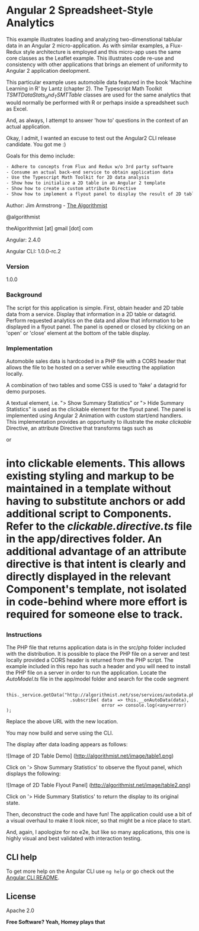 # Angular 2 Spreadsheet-Style Analytics

This example illustrates loading and analyzing two-dimenstional tablular data in an Angular 2 micro-application.  As with similar examples, a Flux-Redux style architecture is employed and this micro-app uses the same core classes as the Leaflet example.  This illustrates code re-use and consistency with other applications that brings an element of  uniformity to Angular 2 application deelopment.  

This particular example uses automobile data featured in the book 'Machine Learning in R' by Lantz (chapter 2).  The Typescript Math Toolkit _TSMT$DataStats_ and _TSMT$Table_ classes are used for the same analytics that would normally be performed with R or perhaps inside a spreadsheet such as Excel.

And, as always, I attempt to answer 'how to' questions in the context of an actual application.

Okay, I admit, I wanted an excuse to test out the Angular2 CLI release candidate.  You got me :)

Goals for this demo include:


```sh
- Adhere to concepts from Flux and Redux w/o 3rd party software
- Consume an actual back-end service to obtain application data
- Use the Typescript Math Toolkit for 2D data analysis
- Show how to initialize a 2D table in an Angular 2 template
- Show how to create a custom attribute Directive
- Show how to implement a flyout panel to display the result of 2D table analysis
```

Author:  Jim Armstrong - [The Algorithmist]

@algorithmist

theAlgorithmist [at] gmail [dot] com

Angular: 2.4.0

Angular CLI: 1.0.0-rc.2


### Version

1.0.0


### Background

The script for this application is simple.  First, obtain header and 2D table data from a service.  Display that information in a 2D table or datagrid.  Perform requested analytics on the data and allow that information to be displayed in a flyout panel.  The panel is opened or closed by clicking on an 'open' or 'close' element at the bottom of the table display.


### Implementation

Automobile sales data is hardcoded in a PHP file with a CORS header that allows the file to be hosted on a server while exeucting the appliation locally.

A combination of two tables and some CSS is used to 'fake' a datagrid for demo purposes.

A textual element, i.e. "> Show Summary Statistics" or "> Hide Summary Statistics" is used as the clickable element for the flyout panel.  The panel is implemented using Angular 2 Animation with custom start/end handlers.  This implementation provides an opportunity to illustrate the _make clickable_ Directive, an attribute Directive that transforms tags such as <p> or <h1> into clickable elements.  This allows existing styling and markup to be maintained in a template without having to substitute anchors or add additional script to Components.  Refer to the _clickable.directive.ts_ file in the app/directives folder.  An additional advantage of an attribute directive is that intent is clearly and directly displayed in the relevant Component's template, not isolated in code-behind where more effort is required for someone else to track.


### Instructions

The PHP file that returns application data is in the src/php folder included with the distribution.  It is possible to place the PHP file on a server and test locally provided a CORS header is returned from the PHP script.  The example included in this repo has such a header and you will need to install the PHP file on a server in order to run the application.  Locate the _AutoModel.ts_ file in the app/model folder and search for the code segment

````
  this._service.getData("http://algorithmist.net/sse/services/autodata.php")
                        .subscribe( data  => this.__onAutoData(data),
                                    error => console.log(<any>error) );
````

Replace the above URL with the new location.

You may now build and serve using the CLI.

The display after data loading appears as follows:

![Image of 2D Table Demo]
(http://algorithmist.net/image/table1.png)


Click on '> Show Summary Statistics' to observe the flyout panel, which displays the following:

![Image of 2D Table Flyout Panel]
(http://algorithmist.net/image/table2.png)


Click on '> Hide Summary Statistics' to return the display to its original state.

Then, deconstruct the code and have fun!  The application could use a bit of a visual overhaul to make it look nicer, so that might be a nice place to start.

And, again, I apologize for no e2e, but like so many applications, this one is highly visual and best validated with interaction testing.


## CLI help

To get more help on the Angular CLI use `ng help` or go check out the [Angular CLI README](https://github.com/angular/angular-cli/blob/master/README.md).


License
----

Apache 2.0

**Free Software? Yeah, Homey plays that**

[//]: # (kudos http://stackoverflow.com/questions/4823468/store-comments-in-markdown-syntax)

[The Algorithmist]: <http://algorithmist.net>
[https://github.com/haoliangyu/angular2-leaflet-starter]: <https://github.com/haoliangyu/angular2-leaflet-starter>
